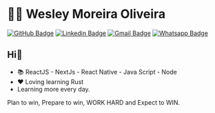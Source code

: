 # [](https://github.com/wesleymoliveira)👨‍💻  Wesley Moreira Oliveira

[![GitHub Badge](https://img.shields.io/badge/%3E-GitHub-black?style=flat&logo=github)](https://github.com/wesleymoliveira)  [![Linkedin Badge](https://img.shields.io/badge/%3E-Linkedin-blue?style=flat&logo=linkedin)](https://www.linkedin.com/in/wesleymoliveira/)  [![Gmail Badge](https://img.shields.io/badge/%3E-Gmail-red?style=flat&logo=gmail)](mailto:oliveirawesleyrj@gmail.com)  [![Whatsapp Badge](https://img.shields.io/badge/%3E-Whatsapp-green?style=flat&logo=whatsapp)](https://api.whatsapp.com/send?phone=5522999130259&text=Ol%C3%A1!)

## [](https://github.com/wesleymoliveira) Hi👋

-  📚  ReactJS - NextJs - React Native - Java Script - Node
-  ❤️   Loving learning Rust
-  Learning more every day.

Plan to win,
Prepare to win,
WORK HARD and
Expect to  WIN.

